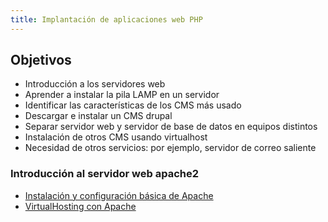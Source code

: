 ```yaml
---
title: Implantación de aplicaciones web PHP
---
```


## Objetivos

* Introducción a los servidores web
* Aprender a instalar la pila LAMP en un servidor
* Identificar las características de los CMS más usado
* Descargar e instalar un CMS drupal
* Separar servidor web y servidor de base de datos en equipos distintos
* Instalación de otros CMS usando virtualhost
* Necesidad de otros servicios: por ejemplo, servidor de correo saliente


### Introducción al servidor web apache2

* [Instalación y configuración básica de Apache](introduccion_apache2.html)
* [VirtualHosting con Apache](virtualhosting.html)

<!--

### Despliegue tradicional de CMS PHP

* Seleccionar un hosting compartido e identificar sus características
* Subir ficheros al hosting compartido (FTP)
* Realizar la configuración de la base de datos de forma adecuada
* Modificación (instalación de plugin) en el CMS
* Migración a otro hosting compartido
* Estudiar cómo podemos realizar una copia de seguridad de nuestra aplicación
* Identificación de problemas: los cambios se realizan directamente en el servidor en producción
* Identificación de problemas: los hosting compartidos no son escalables ni elásticos
* Identificación de problemas: el uso de FTP no me permite control de versiones y no es el mecanismo más eficiente.
* Identificación de problemas: Este esquema no funciona si tenemos un equipo de desarrollo construyendo una aplicación web a medida.
* Identificación de problemas: Las copias de seguridad pueden ser complicadas de realizar y además es complicado la automatización.

### Enlaces

* [Opensource CMS](http://www.opensourcecms.com)
* [How to Install a LAMP Server on Debian 9 Stretch Linux](https://t.co/A7zG7Ak2Y2)
* [How to Install LAMP Stack on Debian 10 Buster](https://computingforgeeks.com/install-lamp-stack-on-debian-10-buster/)
* [Vídeo: Como instalar Wordpress en un entorno LAMP](https://www.youtube.com/watch?v=muAKPiPqW6g)

## Vídeos de clases

* [[IAW] - Cómo instalar CMS en PHP (Clase 15/10/2020)](https://www.youtube.com/watch?v=dQGmC8MwjqQ)
* [[IAW] - Práctica 1: PHP (Clase 15/10/2020)](https://www.youtube.com/watch?v=ZnxQL9XNsgY)

## Prácticas

* [Instalación local de un CMS PHP](practica_php1.html)

<!-- 
* [Despliegue tradicional de CMS PHP](practica_php2.html)
-->
